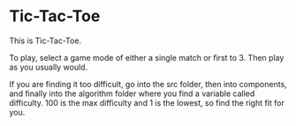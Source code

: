 # Tic-Tac-Toe
This is Tic-Tac-Toe.

To play, select a game mode of either a single match or first to 3. Then play as you usually would.

If you are finding it too difficult, go into the src folder, then into components, and finally into the algorithm folder where you find a variable called difficulty. 100 is the max difficulty and 1 is the lowest, so find the right fit for you.

